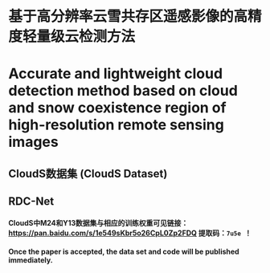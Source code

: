 # 基于高分辨率云雪共存区遥感影像的高精度轻量级云检测方法
# Accurate and lightweight cloud detection method based on cloud and snow coexistence region of high-resolution remote sensing images

## CloudS数据集 (CloudS Dataset)

## RDC-Net

#### CloudS中M24和Y13数据集与相应的训练权重可见链接：https://pan.baidu.com/s/1e549sKbr5o26CpL0Zp2FDQ 提取码：`7u5e `！
#### Once the paper is accepted, the data set and code will be published immediately.
